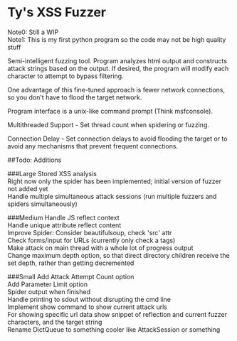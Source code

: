 # Ty's XSS Fuzzer

Note0: Still a WIP <br>
Note1: This is my first python program so the code may not be high quality stuff <br>

Semi-intelligent fuzzing tool. Program analyzes html output and constructs attack strings based on the output. If desired, the program will modify each character to attempt to bypass filtering. <br>

One advantage of this fine-tuned approach is fewer network connections, so you don't have to flood the target network. <br>

Program interface is a unix-like command prompt (Think msfconsole). <br>

Multithreaded Support - Set thread count when spidering or fuzzing. <br>

Connection Delay - Set connection delays to avoid flooding the target or to avoid any mechanisms that prevent frequent connections.<br>

##Todo: Additions

###Large 
Stored XSS analysis<br>
Right now only the spider has been implemented; initial version of fuzzer not added yet <br>
Handle multiple simultaneous attack sessions (run multiple fuzzers and spiders simultaneously) <br>

###Medium 
Handle JS reflect context<br>
Handle unique attribute reflect content<br>
Improve Spider: Consider beautifulsoup, check 'src' attr<br>
Check forms/input for URLs (currently only check a tags)<br>
Make attack on main thread with a whole lot of progress output <br>
Change maximum depth option, so that direct directory children receive the set depth, rather than getting decremented <br> 

###Small 
Add Attack Attempt Count option <br>
Add Parameter Limit option <br>
Spider output when finished <br>
Handle printing to sdout without disrupting the cmd line<br>
Implement show command to show current attack urls <br>
For showing specific url data show snippet of reflection and current fuzzer characters, and the target string<br>
Rename DictQueue to something cooler like AttackSession or something <br>


